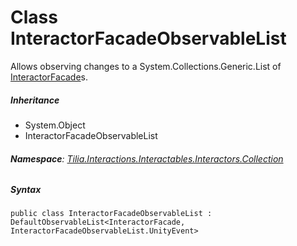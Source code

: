 # Class InteractorFacadeObservableList

Allows observing changes to a System.Collections.Generic.List<T> of [InteractorFacade]s.

##### Inheritance

* System.Object
* InteractorFacadeObservableList

###### **Namespace**: [Tilia.Interactions.Interactables.Interactors.Collection]

##### Syntax

```
public class InteractorFacadeObservableList : DefaultObservableList<InteractorFacade, InteractorFacadeObservableList.UnityEvent>
```

[InteractorFacade]: ../../Interactors/InteractorFacade.md
[Tilia.Interactions.Interactables.Interactors.Collection]: README.md
